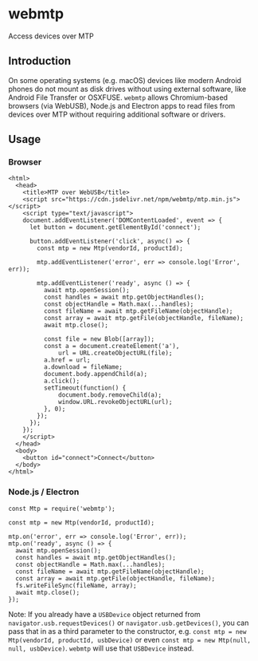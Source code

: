 # webmtp

Access devices over MTP

## Introduction

On some operating systems (e.g. macOS) devices like modern Android phones do not mount as disk drives without using external software, like Android File Transfer or OSXFUSE. `webmtp` allows Chromium-based browsers (via WebUSB), Node.js and Electron apps to read files from devices over MTP without requiring additional software or drivers.

## Usage

### Browser

```
<html>
  <head>
    <title>MTP over WebUSB</title>
    <script src="https://cdn.jsdelivr.net/npm/webmtp/mtp.min.js"></script>
    <script type="text/javascript">
    document.addEventListener('DOMContentLoaded', event => {
      let button = document.getElementById('connect');

      button.addEventListener('click', async() => {
        const mtp = new Mtp(vendorId, productId);

        mtp.addEventListener('error', err => console.log('Error', err));

        mtp.addEventListener('ready', async () => {
          await mtp.openSession();
          const handles = await mtp.getObjectHandles();
          const objectHandle = Math.max(...handles);
          const fileName = await mtp.getFileName(objectHandle);
          const array = await mtp.getFile(objectHandle, fileName);
          await mtp.close();

          const file = new Blob([array]);
          const a = document.createElement('a'),
              url = URL.createObjectURL(file);
          a.href = url;
          a.download = fileName;
          document.body.appendChild(a);
          a.click();
          setTimeout(function() {
              document.body.removeChild(a);
              window.URL.revokeObjectURL(url);
          }, 0);
        });
      });
    });
    </script>
  </head>
  <body>
    <button id="connect">Connect</button>
  </body>
</html>
```

### Node.js / Electron

```
const Mtp = require('webmtp');

const mtp = new Mtp(vendorId, productId);

mtp.on('error', err => console.log('Error', err));
mtp.on('ready', async () => {
  await mtp.openSession();
  const handles = await mtp.getObjectHandles();
  const objectHandle = Math.max(...handles);
  const fileName = await mtp.getFileName(objectHandle);
  const array = await mtp.getFile(objectHandle, fileName);
  fs.writeFileSync(fileName, array);
  await mtp.close();
});
```

Note: If you already have a `USBDevice` object returned from `navigator.usb.requestDevices()` or `navigator.usb.getDevices()`, you can pass that in as a third parameter to the constructor, e.g. `const mtp = new Mtp(vendorId, productId, usbDevice)` or even `const mtp = new Mtp(null, null, usbDevice)`. `webmtp` will use that `USBDevice` instead.
